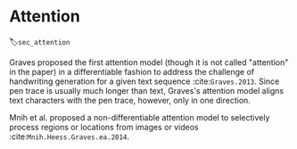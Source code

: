 # Attention
:label:`sec_attention`

Graves proposed the first attention model (though it is not called "attention" in the paper) in a differentiable fashion to address the challenge of handwriting generation for a given text sequence :cite:`Graves.2013`.
Since pen trace is usually much longer than text,
Graves's attention model aligns text characters with the pen trace, however, only in one direction.

Mnih et al. proposed a non-differentiable attention model to selectively process regions or locations from images or videos :cite:`Mnih.Heess.Graves.ea.2014`.



